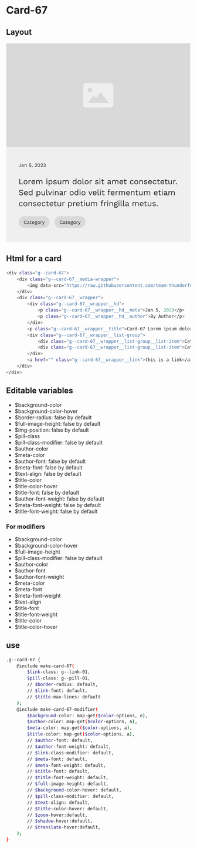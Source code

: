 # Card-67

## Layout

![alt text][card-42]

[card-42]: /src/img/global-components/card/card-42.png

## Html for a card

```sh
<div class="g--card-67">
    <div class="g--card-67__media-wrapper">
        <img data-src="https://raw.githubusercontent.com/team-thunderfoot/ui/main/src/img/global-components/img-placeholder.jpg" src="/src/img/global-components/placeholder.jpg" alt="alt text" class="g--card-67__media-wrapper__media g--lazy-01">
    </div>
    <div class="g--card-67__wrapper">
        <div class="g--card-67__wrapper__hd">
            <p class="g--card-67__wrapper__hd__meta">Jan 5, 2023</p>
            <p class="g--card-67__wrapper__hd__author">By Author</p>
        </div>
        <p class="g--card-67__wrapper__title">Card-67 Lorem ipsum dolor sit amet consectetur. Sed pulvinar odio velit fermentum etiam consectetur pretium fringilla metus.</p>
        <div class="g--card-67__wrapper__list-group">
            <div class="g--card-67__wrapper__list-group__list-item">Category</div>
            <div class="g--card-67__wrapper__list-group__list-item">Category</div>
        </div>
        <a href="" class="g--card-67__wrapper__link">this is a link</a>
    </div>
</div>
```

## Editable variables

- $background-color
- $background-color-hover
- $border-radius: false by default
- $full-image-height: false by default
- $img-position: false by default
- $pill-class
- $pill-class-modifier: false by default
- $author-color
- $meta-color
- $author-font: false by default
- $meta-font: false by default
- $text-align: false by default
- $title-color
- $title-color-hover
- $title-font: false by default
- $author-font-weight: false by default
- $meta-font-weight: false by default
- $title-font-weight: false by default

### For modifiers

- $background-color
- $background-color-hover
- $full-image-height
- $pill-class-modifier: false by default
- $author-color
- $author-font
- $author-font-weight
- $meta-color
- $meta-font
- $meta-font-weight
- $text-align
- $title-font
- $title-font-weight
- $title-color
- $title-color-hover

## use

```sh
.g--card-67 {
    @include make-card-67(
        $link-class: g--link-01,
        $pill-class: g--pill-01,
        // $border-radius: default,
        // $link-font: default,
        // $title-max-lines: default
    );
    @include make-card-67-modifier(
        $background-color: map-get($color-options, e),
        $author-color: map-get($color-options, a),
        $meta-color: map-get($color-options, a),
        $title-color: map-get($color-options, a),
        // $author-font: default,
        // $author-font-weight: default,
        // $link-class-modifier: default,
        // $meta-font: default,
        // $meta-font-weight: default,
        // $title-font: default,
        // $title-font-weight: default,
        // $full-image-height: default,
        // $background-color-hover: default,
        // $pill-class-modifier: default,
        // $text-align: default,
        // $title-color-hover: default,
        // $zoom-hover:default,
        // $shadow-hover:default,
        // $translate-hover:default,
    );
}
```
